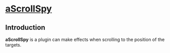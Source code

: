 # <a href="http://aaronssky.duapp.com/aScrollSpy/">aScrollSpy</a>

<h2>Introduction</h2>
<p><strong>aScrollSpy</strong> is a plugin can make effects when scrolling to the position of the targets.</p>
